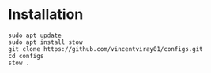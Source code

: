 # Installation

```
sudo apt update
sudo apt install stow
git clone https://github.com/vincentviray01/configs.git
cd configs
stow .
```
